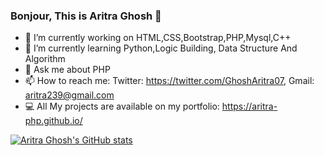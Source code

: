 ### Bonjour, This is Aritra Ghosh  👋

- 🔭 I’m currently working on HTML,CSS,Bootstrap,PHP,Mysql,C++
- 🌱 I’m currently learning Python,Logic Building, Data Structure And Algorithm
- 💬 Ask me about PHP
- 📫 How to reach me: Twitter: https://twitter.com/GhoshAritra07, Gmail: aritra239@gmail.com
- 💻 All My projects are available on my portfolio: https://aritra-php.github.io/

[![Aritra Ghosh's GitHub stats](https://github-readme-stats.vercel.app/api?username=Aritra-php)](https://github.com/anuraghazra/github-readme-stats)


